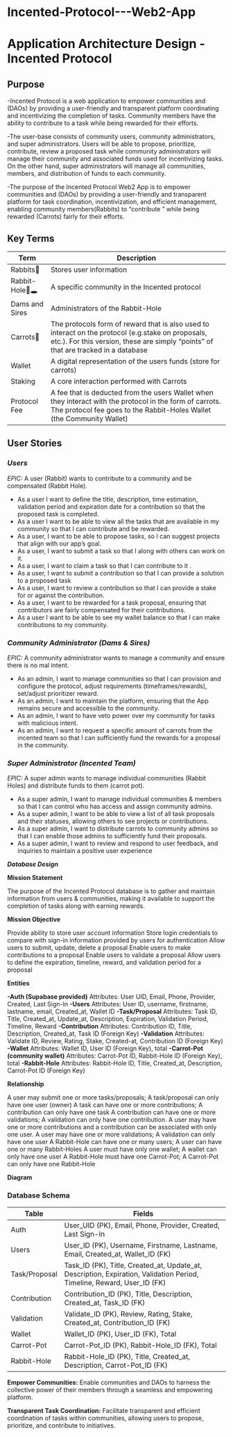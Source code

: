 # Incented-Protocol---Web2-App

# Application Architecture Design - Incented Protocol

## Purpose

-Incented Protocol is a web application to empower communities and (DAOs) by providing a user-friendly and transparent platform coordinating and incentivizing the completion of tasks.  Community members have the ability to contribute to a task while being rewarded for their efforts.  

-The user-base consists of community users, community administrators, and super administrators.  Users will be able to propose, prioritize, contribute, review a proposed task while community administrators will manage their community and associated funds used for incentivizing tasks.  On the other hand, super administrators will manage all communities, members, and distribution of funds to each community.  

-The purpose of the Incented Protocol Web2 App is to empower communities and (DAOs) by providing a user-friendly and transparent platform for task coordination, incentivization, and efficient management, enabling community members(Rabbits) to “contribute ” while being rewarded (Carrots) fairly for their efforts. 



## Key Terms

| Term  | Description |
| ------------- | ------------- |
| Rabbits🐰 | Stores user information  |
| Rabbit-Hole🐰🕳️ | A specific community in the Incented protocol |
| Dams and Sires | Administrators of the Rabbit-Hole |
| Carrots🥕 | The protocols form of reward that is also used to interact on the protocol (e.g.stake on proposals, etc.).  For this version, these are simply “points” of that are tracked in a database |
| Wallet | A digital representation of the users funds (store for carrots) |
| Staking  | A core interaction performed with Carrots |
| Protocol Fee | A fee that is deducted from the users Wallet when they interact with the protocol in the form of carrots. The protocol fee goes to the Rabbit-Holes Wallet (the Community Wallet) |


## User Stories

### ***Users***

*EPIC:*  A user (Rabbit) wants to contribute to a community and be compensated (Rabbit Hole).

- As a user I want to define the title, description, time estimation, validation period and expiration date for a contribution so that the proposed task is completed.
- As a user I want to be able to view all the tasks that are available in my community so that I can contribute and be rewarded.
- As a user, I want to be able to propose tasks, so I can suggest projects that align with our app’s goal.
- As a user, I want to submit a task so that I along with others can work on it.
- As a user, I want to claim a task so that I can contribute to it .
- As a user, I want to submit a contribution so that I can provide a solution to a proposed task
- As a user, I want to review a contribution so that I can provide a stake for or against the contribution. 
- As a user, I want to be rewarded for a task proposal, ensuring that contributors are fairly compensated for their contributions.
- As a user I want to be able to see my wallet balance so that I can make contributions to my community.

### ***Community Administrator (Dams & Sires)***

*EPIC:* A community administrator wants to manage a community and ensure there is no mal intent.

- As an admin, I want to manage communities so that I can provision and configure the protocol, adjust requirements (timeframes/rewards), set/adjust prioritizer reward.
- As an admin, I want to maintain the platform, ensuring that the App remains secure and accessible to the community.
- As an admin, I want to have veto power over my community for tasks with malicious intent. 
- As an admin, I want to request a specific amount of carrots from the incented team so that I can sufficiently fund the rewards for a proposal in the community.  

### ***Super Administrator (Incented Team)***

*EPIC:* A super admin wants to manage individual communities (Rabbit Holes) and distribute funds to them (carrot pot).

- As a super admin, I want to manage individual communities & members so that I can control who has access and assign community admins.
- As a super admin, I want to be able to view a list of all task proposals and their statuses, allowing others to see projects or contributions.
- As a super admin, I want to distribute carrots to community admins so that I can enable those admins to sufficiently fund their proposals. 
- As a super admin, I want to review and respond to user feedback, and inquiries to maintain a positive user experience

***Database Design***

**Mission Statement**

The purpose of the Incented Protocol database is to gather and maintain information from users & communities, making it available to support the completion of tasks along with earning rewards.

**Mission Objective**

Provide ability to store user account information
Store login credentials to compare with sign-in information provided by users for authentication
Allow users to submit, update, delete a proposal
Enable users to make contributions to a proposal
Enable users to validate a proposal
Allow users to define the expiration, timeline, reward, and validation period for a proposal

**Entities** 

**-Auth (Supabase provided)**
 Attributes: User UID, Email, Phone, Provider, Created, Last Sign-In
**-Users**
Attributes: User ID, username, firstname, lastname, email, Created_at, Wallet ID
**-Task/Proposal**
 Attributes: Task ID, Title, Created_at, Update_at, Description, Expiration, Validation Period, Timeline, Reward
**-Contribution**
Attributes: Contribution ID, Title, Description, Created_at, Task ID (Foreign Key)
**-Validation**
Attributes: Validate ID, Review, Rating, Stake, Created-at, Contribution ID (Foreign Key)
**-Wallet**
Attributes: Wallet ID, User ID (Foreign Key), total
**-Carrot-Pot (community wallet)**
Attributes: Carrot-Pot ID, Rabbit-Hole ID (Foreign Key), total
**-Rabbit-Hole**
Attributes: Rabbit-Hole ID, Title, Created_at, Description, Carrot-Pot ID (Foreign Key)

**Relationship**

A user may submit one or more tasks/proposals; A task/proposal can only have one user (owner)
A task can have one or more contributions; A contribution can only have one task
A contribution can have one or more validations; A validation can only have one contribution.
A user may have one or more contributions and a contribution can be associated with only one user. 
A user may have one or more validations; A validation can only have one user
A Rabbit-Hole can have one or many users; A user can have one or many Rabbit-Holes
A user must have only one wallet; A wallet can only have one user
A Rabbit-Hole must have one Carrot-Pot; A Carrot-Pot can only have one Rabbit-Hole

**Diagram**

### Database Schema

| Table            | Fields                                                  |
|------------------|---------------------------------------------------------|
| Auth             | User_UID (PK), Email, Phone, Provider, Created, Last Sign-In |
| Users            | User_ID (PK), Username, Firstname, Lastname, Email, Created_at, Wallet_ID (FK) |
| Task/Proposal    | Task_ID (PK), Title, Created_at, Update_at, Description, Expiration, Validation Period, Timeline, Reward, User_ID (FK) |
| Contribution     | Contribution_ID (PK), Title, Description, Created_at, Task_ID (FK) |
| Validation       | Validate_ID (PK), Review, Rating, Stake, Created_at, Contribution_ID (FK) |
| Wallet           | Wallet_ID (PK), User_ID (FK), Total                       |
| Carrot-Pot       | Carrot-Pot_ID (PK), Rabbit-Hole_ID (FK), Total            |
| Rabbit-Hole      | Rabbit-Hole_ID (PK), Title, Created_at, Description, Carrot-Pot_ID (FK) |

**Empower Communities:**
Enable communities and DAOs to harness the collective power of their members through a seamless and empowering platform.

**Transparent Task Coordination:**
Facilitate transparent and efficient coordination of tasks within communities, allowing users to propose, prioritize, and contribute to initiatives.
